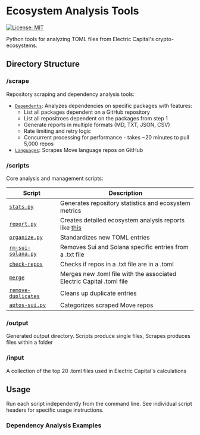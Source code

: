 # Ecosystem Analysis Tools

[![License: MIT](https://img.shields.io/badge/License-MIT-yellow.svg)](https://opensource.org/licenses/MIT)

Python tools for analyzing TOML files from Electric Capital's crypto-ecosystems.

## Directory Structure

### /scrape
Repository scraping and dependency analysis tools:
- [`Dependents`](/scrape/dependents): Analyzes dependencies on specific packages with features:
  - List all packages dependent on a GitHub repository
  - List all repositroes dependent on the packages from step 1
  - Generate reports in multiple formats (MD, TXT, JSON, CSV)
  - Rate limiting and retry logic
  - Concurrent processing for performance - takes ~20 minutes to pull 5,000 repos
- [`Languages`](/scrape/languages): Scrapes Move language repos on GitHub

### /scripts
Core analysis and management scripts:

| Script | Description |
|--------|-------------|
| [`stats.py`](/scripts/stats.py) | Generates repository statistics and ecosystem metrics |
| [`report.py`](/scripts/report.py) | Creates detailed ecosystem analysis reports like [this](/public/report-example.webp) |
| [`organize.py`](/scripts/organize.py) | Standardizes new TOML entries |
| [`rm-sui-solana.py`](/scripts/rm-sui-solana.py) | Removes Sui and Solana specific entries from a .txt file |
| [`check-repos`](/scripts/check-repos) | Checks if repos in a .txt file are in a .toml |
| [`merge`](/scripts/merge) | Merges new .toml file with the associated Electric Capital .toml file |
| [`remove-duplicates`](/scripts/remove-duplicates) | Cleans up duplicate entries |
| [`aptos-sui.py`](/scrape/aptos-sui.py) | Categorizes scraped Move repos |

### /output
Generated output directory. Scripts produce single files, Scrapes produces files within a folder

### /input
A collection of the top 20 .toml files used in Electric Capital's calculations

## Usage
Run each script independently from the command line. See individual script headers for specific usage instructions.

### Dependency Analysis Examples